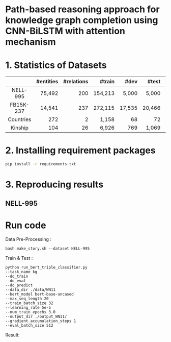 # Path-based reasoning approach for knowledge graph completion using CNN-BiLSTM with attention mechanism

# 1. Statistics of Datasets
||#entities|#relations|#train|#dev|#test|#tasks|
|:-----------:|------------:|------------:|------------:|------------:|------------:|------------:|
|NELL-995|75,492|200|154,213|5,000|5,000|12|
|FB15K-237|14,541|237|272,115|17,535|20,466|10|
|Countries|272|2|1,158|68|72|2|
|Kinship|104|26|6,926|769|1,069|26|

# 2. Installing requirement packages

```bash
pip install -r requirements.txt
```

# 3. Reproducing results

## NELL-995

# Run code
Data Pre-Processing :
```shell
bash make_story.sh --dataset NELL-995
```

Train & Test :
```shell
python run_bert_triple_classifier.py 
--task_name kg
--do_train  
--do_eval 
--do_predict 
--data_dir ./data/WN11 
--bert_model bert-base-uncased 
--max_seq_length 20 
--train_batch_size 32 
--learning_rate 5e-5 
--num_train_epochs 3.0 
--output_dir ./output_WN11/  
--gradient_accumulation_steps 1 
--eval_batch_size 512
```

Result:

